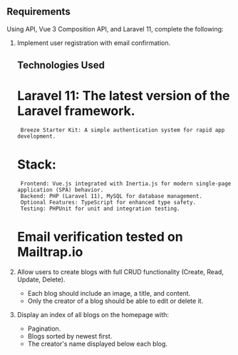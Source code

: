 ## Requirements

Using API, Vue 3 Composition API, and Laravel 11, complete the following:

1. Implement user registration with email confirmation.
    
    ## Technologies Used
    # Laravel 11: The latest version of the Laravel framework.
        Breeze Starter Kit: A simple authentication system for rapid app development.
    # Stack:
        Frontend: Vue.js integrated with Inertia.js for modern single-page application (SPA) behavior.
        Backend: PHP (Laravel 11), MySQL for database management.
        Optional Features: TypeScript for enhanced type safety.
        Testing: PHPUnit for unit and integration testing.
   # Email verification tested on Mailtrap.io

2. Allow users to create blogs with full CRUD functionality (Create, Read, Update, Delete).
   - Each blog should include an image, a title, and content.
   - Only the creator of a blog should be able to edit or delete it.
3. Display an index of all blogs on the homepage with:
   - Pagination.
   - Blogs sorted by newest first.
   - The creator's name displayed below each blog. 
